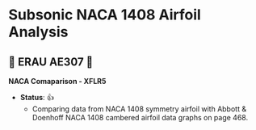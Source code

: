 # Subsonic NACA 1408 Airfoil Analysis

## :space_invader: ERAU AE307 :space_invader:


**NACA Comaparison - XFLR5**
- **__Status__**: :+1:
  - Comparing data from NACA 1408 symmetry airfoil with Abbott & Doenhoff NACA 1408 cambered airfoil data graphs on page 468.
